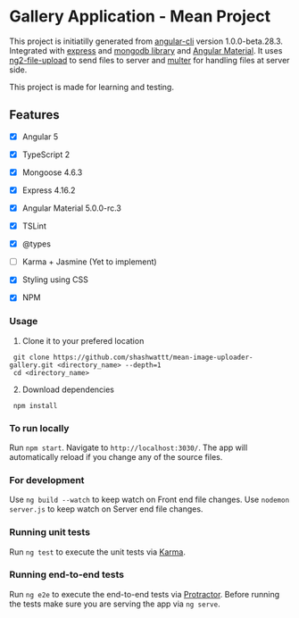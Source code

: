 # Gallery Application - Mean Project

This project is initiatilly generated from [angular-cli](https://github.com/angular/angular-cli) version 1.0.0-beta.28.3.
Integrated with [express](https://expressjs.com/) and [mongodb library](http://mongoosejs.com/) and [Angular Material](https://material.angular.io/). 
It uses [ng2-file-upload](https://github.com/valor-software/ng2-file-upload/) to send files to server and [multer](https://github.com/expressjs/multer) for handling files at server side.

This project is made for learning and testing.

## Features
- [x] Angular 5
- [x] TypeScript 2
- [x] Mongoose 4.6.3
- [x] Express 4.16.2
- [x] Angular Material 5.0.0-rc.3
- [x] TSLint
- [x] @types
- [ ] Karma + Jasmine (Yet to implement)
- [x] Styling using CSS
- [x] NPM


### Usage
1. Clone it to your prefered location 

```
 git clone https://github.com/shashwattt/mean-image-uploader-gallery.git <directory_name> --depth=1
 cd <directory_name>
```
2. Download dependencies

```
 npm install
```

### To run locally
Run `npm start`. Navigate to `http://localhost:3030/`. The app will automatically reload if you change any of the source files.

### For development

Use `ng build --watch` to keep watch on Front end file changes.
Use `nodemon server.js` to keep watch on Server end file changes.

### Running unit tests

Run `ng test` to execute the unit tests via [Karma](https://karma-runner.github.io).

### Running end-to-end tests

Run `ng e2e` to execute the end-to-end tests via [Protractor](http://www.protractortest.org/).
Before running the tests make sure you are serving the app via `ng serve`.
